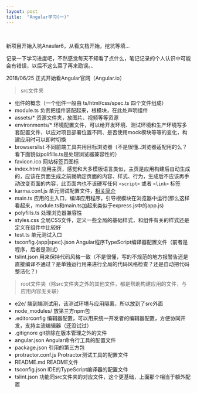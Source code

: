```yaml
---
layout: post
title:  "Angular学习(一)" 
---
```


<br />

新项目开始入坑Anaular6，从看文档开始，挖坑等填...


记录一下学习进度吧，不然感觉每天不知看了点什么，笔记记录的个人认识中可能会有错误，以后不这么菜了再来勘误。、


2018/06/25 正式开始看Angular官网（Angular.io）


 > src文件夹

 * 组件的概念（一个组件一般由 ts/html/css/spec.ts 四个文件组成）
 * module.ts 负责把组件装配起来，根模块，在此处声明组件
 * assets/* 资源文件夹，放图片、视频等等资源
 * environments/* 环境配置文件，可以给开发环境、测试环境和生产环境写多套配置文件，以应对项目部署位置不同、是否使用mock模块等等的变化，构建应用时可以即时切换
 * browserslist 不同前端工具共用目标浏览器（不是很懂..浏览器适配用的么？看下面貌似polifills.ts是处理浏览器兼容性的）
 * favicon.ico 网站标签页图标
 * index.html 应用主页，感觉和大多模板语言类似，主页是应用构建后自动生成的，应该在页面生成之前就确定页面的内容、样式、行为，生成后不应该再手动改变页面的内容，此页面内也不该硬写任何 ```<script>``` 或者 ```<link>``` 标签
 * karma.conf.js 单元测试配置文件，[相关简介](https://karma-runner.github.io/)
 * main.ts 应用的主入口，编译应用程序，引导根模块在浏览器中运行(那么这样看起来，module.ts和main.ts加起来类似于express.js中的app.js)
 * polyfills.ts 处理浏览器兼容性
 * styles.css 全局CSS文件，定义一些全局的基础样式，和组件有关的样式还是定义在组件中比较好
 * test.ts 单元测试入口
 * tsconfig.{app|spec}.json Angular程序TypeScript编译器配置文件（前者是程序，后者是测试）
 * tslint.json 用来保持代码风格一致（不是很懂，写的不规范的地方报警告还是直接编译不通过？是单独运行用来进行全局的代码风格检查？还是自动把代码整洁化？）


 > root文件夹（除src文件夹之外的其他文件，都是帮助构建应用的文件，与应用内容无关联）

 * e2e/ 端到端测试用，该测试环境与应用隔离，所以放到了src外面
 * node_modules/ 放第三方npm包
 * .editorconfig 编辑器配置，可以用来统一开发者的编辑器配置，方便协同开发，支持主流编辑器（还没试过）
 * .gitignore git排除在版本管理之外的文件
 * angular.json Angular命令行工具的配置文件
 * package.json 引用的第三方包
 * protractor.conf.js Protractor测试工具的配置文件
 * README.md README文件
 * tsconfig.json  IDE的TypeScript编译器的配置文件
 * tslint.json 功能同src文件夹的对应文件，这个更基础，上面那个相当于额外配置